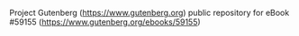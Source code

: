 Project Gutenberg (https://www.gutenberg.org) public repository for
eBook #59155 (https://www.gutenberg.org/ebooks/59155)
